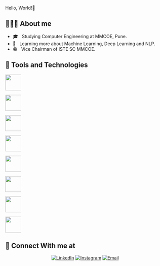 Hello, World!👋

## 👨🏻‍💻 About me 
- 🎓 &nbsp; Studying Computer Engineering at MMCOE, Pune.
- 🌱 &nbsp; Learning more about Machine Learning, Deep Learning and NLP.
- 😁 &nbsp; Vice Chairman of ISTE SC MMCOE.

## 🔧 Tools and Technologies  

<code><a target="_blank"><img height="50" src="https://www.vectorlogo.zone/logos/python/python-ar21.svg"></a></code>

<code><a target="_blank"><img height="50" src="https://cdn.worldvectorlogo.com/logos/c-2975.svg"></a></code>

<code><a target="_blank"><img height="50" src="https://cdn.worldvectorlogo.com/logos/c.svg"></a></code>

<code><a target="_blank"><img height="50" src="https://www.vectorlogo.zone/logos/mysql/mysql-ar21.svg"></a></code>

<code><a target="_blank"><img height="50" src="https://cdn.worldvectorlogo.com/logos/html-5.svg"></a></code>

<code><a target="_blank"><img height="50" src="https://cdn.worldvectorlogo.com/logos/css-5.svg"></a></code>

<code><a target="_blank"><img height="50" src="https://cdn.worldvectorlogo.com/logos/excel-4.svg"></a></code>

<code><a target="_blank"><img height="50" src="https://cdn.worldvectorlogo.com/logos/tableau-software.svg"></a></code>

## 🤝 Connect With me at

<p align="center">
<a href="https://www.linkedin.com/in/ritikkesharwani/"><img alt="LinkedIn" src="https://img.shields.io/badge/LinkedIn-Ritik%20Kesharwani-blue?style=flat-square&logo=linkedin"></a>
<a href="https://www.instagram.com/ritik872000/"><img alt="Instagram" src="https://img.shields.io/badge/Instagram-ritik872000-blue?style=flat-square&logo=instagram"></a>
<a href="mailto:ritikkesharwani3@gmail.com"><img alt="Email" src="https://img.shields.io/badge/Email-ritikkesharwani3@gmail.com-blue?style=flat-square&logo=gmail"></a>
